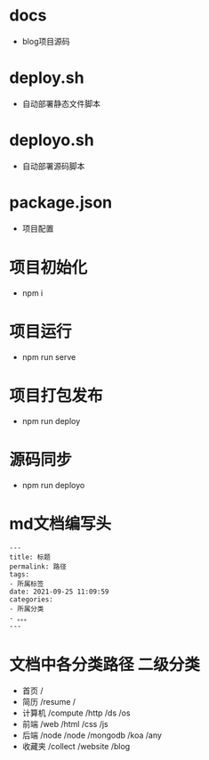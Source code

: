 # docs
- blog项目源码

# deploy.sh
- 自动部署静态文件脚本

# deployo.sh
- 自动部署源码脚本

# package.json
- 项目配置

# 项目初始化
- npm i 

# 项目运行
- npm run serve

# 项目打包发布
- npm run deploy

# 源码同步
- npm run deployo

# md文档编写头
    ---
    title: 标题
    permalink: 路径
    tags: 
    - 所属标签
    date: 2021-09-25 11:09:59
    categories: 
    - 所属分类
    - 。。。
    ---

# 文档中各分类路径             二级分类
- 首页     /                    
- 简历     /resume              /
- 计算机   /compute             /http         /ds          /os
- 前端     /web                 /html         /css         /js
- 后端     /node                /node         /mongodb     /koa     /any           
- 收藏夹   /collect             /website      /blog